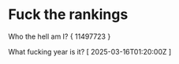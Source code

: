 # Fuck the rankings

Who the hell am I?
{ 11497723 }

What fucking year is it?
[ 2025-03-16T01:20:00Z ]
